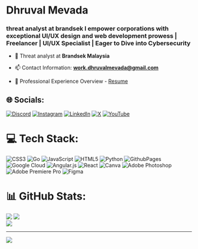 <h1>Dhruval Mevada</h1>
<h3>threat analyst at brandsek I empower corporations with exceptional UI/UX design and web development prowess | Freelancer | UI/UX Specialist | Eager to Dive into Cybersecurity </h3>

- 🔭 Threat analyst at **Brandsek Malaysia**

- 📫 Contact Information: **work.dhruvalmevada@gmail.com**

- 📄 Professional Experience Overview - [Resume](https://drive.google.com/file/d/1JK__A-rW2EINQbWkVA1ypsTe_A-CZP3T/view?usp=sharing)

## 🌐 Socials:
[![Discord](https://img.shields.io/badge/Discord-%237289DA.svg?logo=discord&logoColor=white)](https://discord.gg/https://discord.gg/2A73WdAeYP) [![Instagram](https://img.shields.io/badge/Instagram-%23E4405F.svg?logo=Instagram&logoColor=white)](https://instagram.com/ig_dhruval) [![LinkedIn](https://img.shields.io/badge/LinkedIn-%230077B5.svg?logo=linkedin&logoColor=white)](https://linkedin.com/in/@dhruvalmevada) [![X](https://img.shields.io/badge/X-black.svg?logo=X&logoColor=white)](https://x.com/dhruvalyt) [![YouTube](https://img.shields.io/badge/YouTube-%23FF0000.svg?logo=YouTube&logoColor=white)](https://youtube.com/@c0ldy07) 

# 💻 Tech Stack:
![CSS3](https://img.shields.io/badge/css3-%231572B6.svg?style=for-the-badge&logo=css3&logoColor=white) ![Go](https://img.shields.io/badge/go-%2300ADD8.svg?style=for-the-badge&logo=go&logoColor=white) ![JavaScript](https://img.shields.io/badge/javascript-%23323330.svg?style=for-the-badge&logo=javascript&logoColor=%23F7DF1E) ![HTML5](https://img.shields.io/badge/html5-%23E34F26.svg?style=for-the-badge&logo=html5&logoColor=white) ![Python](https://img.shields.io/badge/python-3670A0?style=for-the-badge&logo=python&logoColor=ffdd54) ![GithubPages](https://img.shields.io/badge/github%20pages-121013?style=for-the-badge&logo=github&logoColor=white) ![Google Cloud](https://img.shields.io/badge/GoogleCloud-%234285F4.svg?style=for-the-badge&logo=google-cloud&logoColor=white) ![Angular.js](https://img.shields.io/badge/angular.js-%23E23237.svg?style=for-the-badge&logo=angularjs&logoColor=white) ![React](https://img.shields.io/badge/react-%2320232a.svg?style=for-the-badge&logo=react&logoColor=%2361DAFB) ![Canva](https://img.shields.io/badge/Canva-%2300C4CC.svg?style=for-the-badge&logo=Canva&logoColor=white) ![Adobe Photoshop](https://img.shields.io/badge/adobe%20photoshop-%2331A8FF.svg?style=for-the-badge&logo=adobe%20photoshop&logoColor=white) ![Adobe Premiere Pro](https://img.shields.io/badge/Adobe%20Premiere%20Pro-9999FF.svg?style=for-the-badge&logo=Adobe%20Premiere%20Pro&logoColor=white) ![Figma](https://img.shields.io/badge/figma-%23F24E1E.svg?style=for-the-badge&logo=figma&logoColor=white)
# 📊 GitHub Stats:
![](https://github-readme-stats.vercel.app/api?username=c00ldy&theme=tokyonight&hide_border=false&include_all_commits=true&count_private=true)
![](https://github-readme-streak-stats.herokuapp.com/?user=c00ldy&theme=tokyonight&hide_border=false)<br/>
![](https://github-readme-stats.vercel.app/api/top-langs/?username=c00ldy&theme=tokyonight&hide_border=false&include_all_commits=true&count_private=true&layout=compact)

---
[![](https://visitcount.itsvg.in/api?id=c00ldy&icon=0&color=0)](https://visitcount.itsvg.in)

<!-- Proudly created with GPRM ( https://gprm.itsvg.in ) -->
